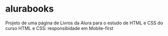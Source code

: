 # alurabooks
Projeto de uma página de Livros da Alura para o estudo de HTML e CSS do curso HTML e CSS: responsibidade em Mobile-first
